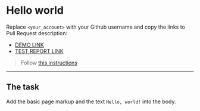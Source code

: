 # Hello world
Replace `<your_account>` with your Github username and copy the links to Pull Request description:
- [DEMO LINK](https://allagutsul27.github.io/layout_hello-world/)
- [TEST REPORT LINK](https://allagutsul27.github.io/layout_hello-world/report/html_report/)

> Follow [this instructions](https://mate-academy.github.io/layout_task-guideline/#how-to-solve-the-layout-tasks-on-github)
___

## The task 
Add the basic page markup and the text `Hello, world!` into the body.
